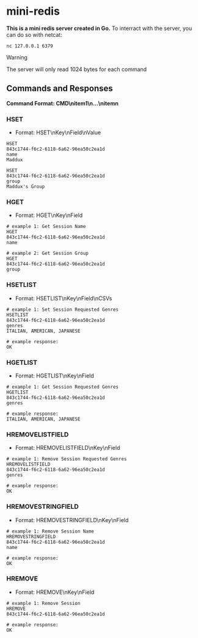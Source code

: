 # mini-redis
**This is a mini redis server created in Go.**
To interract with the server, you can do so with netcat:
```
nc 127.0.0.1 6379
```
> [!WARNING]
> The server will only read 1024 bytes for each command

## Commands and Responses
**Command Format: CMD\nitem1\n...\nitemn** 

### HSET
- Format: HSET\nKey\nField\nValue
```netcat
HSET
843c1744-f6c2-6118-6a62-96ea50c2ea1d
name
Maddux

```

```netcat
HSET
843c1744-f6c2-6118-6a62-96ea50c2ea1d
group
Maddux's Group

```

### HGET
- Format: HGET\nKey\nField
```netcat
# example 1: Get Session Name
HGET
843c1744-f6c2-6118-6a62-96ea50c2ea1d
name

```

```netcat
# example 2: Get Session Group
HGET
843c1744-f6c2-6118-6a62-96ea50c2ea1d
group

```

### HSETLIST
- Format: HSETLIST\nKey\nField\nCSVs
```netcat
# example 1: Set Session Requested Genres
HSETLIST
843c1744-f6c2-6118-6a62-96ea50c2ea1d
genres
ITALIAN, AMERICAN, JAPANESE

```
```
# example response:
OK
```

### HGETLIST
- Format: HGETLIST\nKey\nField
```netcat
# example 1: Get Session Requested Genres
HGETLIST
843c1744-f6c2-6118-6a62-96ea50c2ea1d
genres

```
```
# example response:
ITALIAN, AMERICAN, JAPANESE
```

### HREMOVELISTFIELD
- Format: HREMOVELISTFIELD\nKey\nField
```netcat
# example 1: Remove Session Requested Genres
HREMOVELISTFIELD
843c1744-f6c2-6118-6a62-96ea50c2ea1d
genres

```
```
# example response:
OK
```

### HREMOVESTRINGFIELD
- Format: HREMOVESTRINGFIELD\nKey\nField
```netcat
# example 1: Remove Session Name
HREMOVESTRINGFIELD
843c1744-f6c2-6118-6a62-96ea50c2ea1d
name

```
```
# example response:
OK
```

### HREMOVE
- Format: HREMOVE\nKey\nField
```netcat
# example 1: Remove Session
HREMOVE
843c1744-f6c2-6118-6a62-96ea50c2ea1d

```
```
# example response:
OK
```
